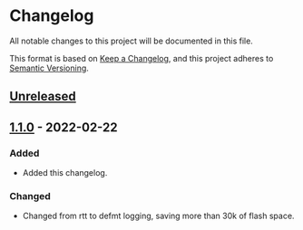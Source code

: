# Changelog

All notable changes to this project will be documented in this file.

This format is based on [Keep a Changelog](https://keepachangelog.com/en/1.0.0),
and this project adheres to [Semantic Versioning](https://semver.org/spec/v2.0.0.html).


## [Unreleased]


## [1.1.0] - 2022-02-22

### Added

* Added this changelog.


### Changed

* Changed from rtt to defmt logging, saving more than 30k of flash space.


[Unreleased]: https://github.com/anglerud/aht20-driver/compare/v1.1.0...HEAD
[1.1.0]: https://github.com/anglerud/aht20-driver/compare/v1.0.0...v1.1.0
